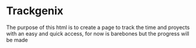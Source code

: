 # Trackgenix
The purpose of this html is to create a page to track the time and proyects with an easy and quick access, for now is barebones but the progress will be made